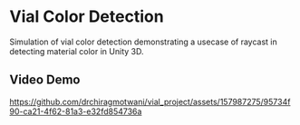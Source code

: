 # Vial Color Detection
Simulation of vial color detection demonstrating a usecase of raycast in detecting material color in Unity 3D.

## Video Demo
https://github.com/drchiragmotwani/vial_project/assets/157987275/95734f90-ca21-4f62-81a3-e32fd854736a
